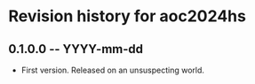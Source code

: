 # Revision history for aoc2024hs

## 0.1.0.0 -- YYYY-mm-dd

* First version. Released on an unsuspecting world.
